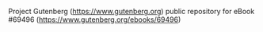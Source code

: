 Project Gutenberg (https://www.gutenberg.org) public repository for
eBook #69496 (https://www.gutenberg.org/ebooks/69496)
